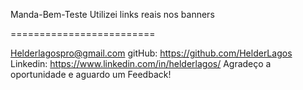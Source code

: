 Manda-Bem-Teste
Utilizei links reais nos banners

=========================

Helderlagospro@gmail.com
gitHub: https://github.com/HelderLagos
Linkedin: https://www.linkedin.com/in/helderlagos/
Agradeço a oportunidade e aguardo um Feedback!
